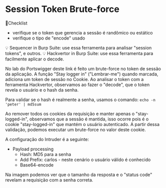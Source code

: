 # Session Token Brute-force

:fries:Checklist
- verifique se o token que gerencia a sessão é randômico ou estático
- verifique o tipo de "encode" usado

:bulb: Sequencer in Burp Suite: use essa ferramenta para analisar "session tokens", e outros.
:bulb: Hackvertor in Burp Suite: use essa ferramenta para facilmente aplicar o decode. 

<p>No lab do Portswigger deste link é feito um brute-force no token de sessão da aplicação. 
A função "Stay logger in" ("Lembrar-me") quando marcada, adiciona um token de sessão no Cookie. Ao analisar o token com a ferramenta Hackvertor, observamos ao fazer o "decode", que o token revela o usuário e o hash da senha.</p>

Para validar se o hash é realmente a senha, usamos o comando: 
```echo -n 'peter' | md5sum```

<p>Ao remover todos os cookies da requisição e manter apenas o "stay-logged-in", observamos que a sessão é mantida, isso ocorre pois é o cookie "stay-logged-in"  que mantém o usuário autenticado. A partir dessa validação, podemos executar um brute-force no valor deste cookie.</p>
A configuração do Intruder é a seguinte: 

- Payload processing
   - Hash: MD5 para a senha 
   - Add Prefix: carlos - neste cenário o usuário válido é conhecido
   - Base64-encode

Na imagem podemos ver que o tamanho da resposta e o "status code" revelam a requisição com a senha correta. 
